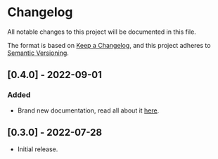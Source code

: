 # Changelog

All notable changes to this project will be documented in this file.

The format is based on [Keep a Changelog](https://keepachangelog.com/en/1.0.0/),
and this project adheres to [Semantic Versioning](https://semver.org/spec/v2.0.0.html).

## [0.4.0] - 2022-09-01

### Added

- Brand new documentation, read all about it [here](https://s3gw-docs.readthedocs.io/en/latest/).

## [0.3.0] - 2022-07-28

- Initial release.

